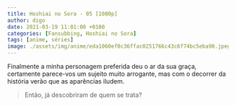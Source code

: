 ```yaml
---
title: Hoshiai no Sora - 05 [1080p]
author: digo
date: 2021-03-19 11:01:00 +0100
categories: [Fansubbing, Hoshiai no Sora]
tags: [anime, séries]
image: ./assets/img/anime/eda1060ef0c36ffac0251766c43c6f74bc5eba90.jpeg
---
```


Finalmente a minha personagem preferida deu o ar da sua graça, certamente parece-vos um sujeito muito arrogante, mas com o decorrer da história verão que as aparências iludem.

> Então, já descobriram de quem se trata?